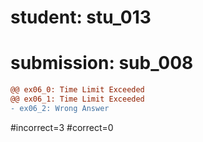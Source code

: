 # student: stu_013
# submission: sub_008

```diff
@@ ex06_0: Time Limit Exceeded
@@ ex06_1: Time Limit Exceeded
- ex06_2: Wrong Answer
```
#incorrect=3
#correct=0

